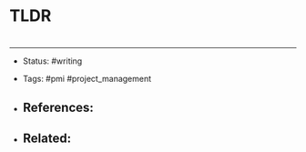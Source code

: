 # TLDR




#



# 

---
- Status: #writing

- Tags: #pmi #project_management 

- References:
	- 

- Related:
	- 
